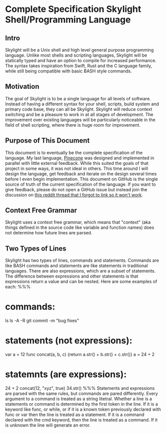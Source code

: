 
# Complete Specification Skylight Shell/Programming Language

## Intro
Skylight will be a Unix shell and high level general purpose programming language. Unlike most shells and scripting languages, Skylight will be statically typed and have an option to compile for increased performance. The syntax takes inspiration from Swift, Rust and the C language family, while still being compatible with basic BASH style commands.

## Motivation
The goal of Skylight is to be a single language for all levels of software. Instead of having a different syntax for your shell, scripts, build system and primary code base, they can all be Skylight. Skylight will reduce context switching and be a pleasure to work in at all stages of development. The improvement over existing languages will be particularly noticeable in the field of shell scripting, where there is huge room for improvement.

## Purpose of This Document
This document is to eventually be the complete specification of the language. My last language, [Pinecone](https://pinecone-lang.herokuapp.com/index.html) was designed and implemented in parallel with little external feedback. While this suited the goals of that project in some ways, it was not ideal in others. This time around I will design the language, get feedback and iterate on the design several times before I even begin implementation. This document on GitHub is the single source of truth of the current specification of the language. If you want to give feedback, please do not open a GitHub issue but instead join the discussion on [this reddit thread that I forgot to link so it won't work](https://http.cat/404).

## Context Free Grammar
Skylight uses a context free grammar, which means that "context" (aka things defined in the source code like variable and function names) does not determine how future lines are parsed.

## Two Types of Lines
Skylight has two types of lines, commands and statements. Commands are like BASH commands and statements are like statements in traditional languages. There are also expressions, which are a subset of statements. The difference between expressions and other statements is that expressions return a value and can be nested. Here are some examples of each:
%%%
# commands:
ls
ls -A -R
git commit -m "bug fixes"

# statements (not expressions):
var a = 12
func concat(a, b, c) {return a.str() + b.str() + c.str()}
a = 24 + 2

# statemnts (are expressions):
24 + 2
concat(12, "xyz", true)
34.str()
%%%
Statements and expressions are parsed with the same rules, but commands are pared differently. Every argument to a command is treated as a string litetral. Whether a line is a statements or command is determined by the first token in the line. If it is a keyword like func, or while, or if it is a known token previously declared with func or var then the line is treated as a statement. If it is a command declared with the cmd keyword, then the line is treated as a command. If it is unknown the line will generate an error.


